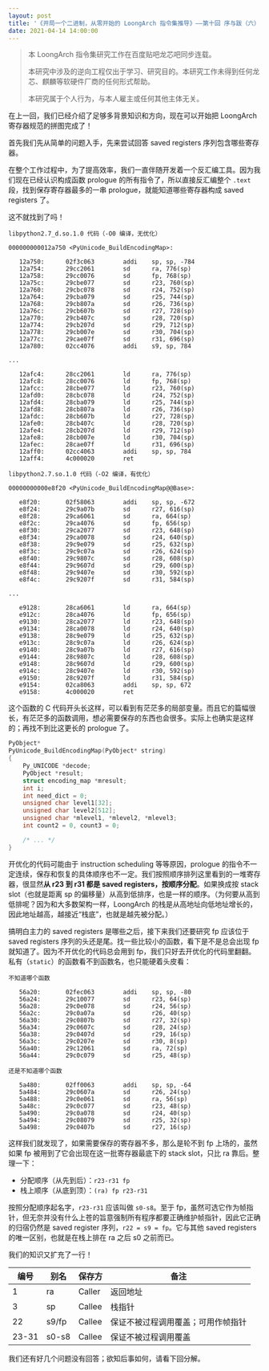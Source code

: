 ```yaml
---
layout: post
title: '《开局一个二进制，从零开始的 LoongArch 指令集推导》——第十回 序与跋（六）'
date: 2021-04-14 14:00:00
---
```


> 本 LoongArch 指令集研究工作在百度贴吧龙芯吧同步连载。
>
> 本研究中涉及的逆向工程仅出于学习、研究目的。本研究工作未得到任何龙芯、麒麟等软硬件厂商的任何形式帮助。
>
> 本研究属于个人行为，与本人雇主或任何其他主体无关。

在上一回，我们已经介绍了足够多背景知识和方向，现在可以开始把 LoongArch 寄存器规范的拼图完成了！

首先我们先从简单的问题入手，先来尝试回答 saved registers 序列包含哪些寄存器。

在整个工作过程中，为了提高效率，我们一直伴随开发着一个反汇编工具。因为我们现在已经认识构成函数 prologue 的所有指令了，所以直接反汇编整个 `.text` 段，找到保存寄存器最多的一串 prologue，就能知道哪些寄存器构成 saved registers 了。

这不就找到了吗！

```plain
libpython2.7_d.so.1.0 代码（-O0 编译，无优化）

000000000012a750 <PyUnicode_BuildEncodingMap>:

   12a750:      02f3c063        addi    sp, sp, -784
   12a754:      29cc2061        sd      ra, 776(sp)
   12a758:      29cc0076        sd      fp, 768(sp)
   12a75c:      29cbe077        sd      r23, 760(sp)
   12a760:      29cbc078        sd      r24, 752(sp)
   12a764:      29cba079        sd      r25, 744(sp)
   12a768:      29cb807a        sd      r26, 736(sp)
   12a76c:      29cb607b        sd      r27, 728(sp)
   12a770:      29cb407c        sd      r28, 720(sp)
   12a774:      29cb207d        sd      r29, 712(sp)
   12a778:      29cb007e        sd      r30, 704(sp)
   12a77c:      29cae07f        sd      r31, 696(sp)
   12a780:      02cc4076        addi    s9, sp, 784

...

   12afc4:      28cc2061        ld      ra, 776(sp)
   12afc8:      28cc0076        ld      fp, 768(sp)
   12afcc:      28cbe077        ld      r23, 760(sp)
   12afd0:      28cbc078        ld      r24, 752(sp)
   12afd4:      28cba079        ld      r25, 744(sp)
   12afd8:      28cb807a        ld      r26, 736(sp)
   12afdc:      28cb607b        ld      r27, 728(sp)
   12afe0:      28cb407c        ld      r28, 720(sp)
   12afe4:      28cb207d        ld      r29, 712(sp)
   12afe8:      28cb007e        ld      r30, 704(sp)
   12afec:      28cae07f        ld      r31, 696(sp)
   12aff0:      02cc4063        addi    sp, sp, 784
   12aff4:      4c000020        ret
```

```plain
libpython2.7.so.1.0 代码（-O2 编译，有优化）

00000000000e8f20 <PyUnicode_BuildEncodingMap@@Base>:

   e8f20:       02f58063        addi    sp, sp, -672
   e8f24:       29c9a07b        sd      r27, 616(sp)
   e8f28:       29ca6061        sd      ra, 664(sp)
   e8f2c:       29ca4076        sd      fp, 656(sp)
   e8f30:       29ca2077        sd      r23, 648(sp)
   e8f34:       29ca0078        sd      r24, 640(sp)
   e8f38:       29c9e079        sd      r25, 632(sp)
   e8f3c:       29c9c07a        sd      r26, 624(sp)
   e8f40:       29c9807c        sd      r28, 608(sp)
   e8f44:       29c9607d        sd      r29, 600(sp)
   e8f48:       29c9407e        sd      r30, 592(sp)
   e8f4c:       29c9207f        sd      r31, 584(sp)

...

   e9128:       28ca6061        ld      ra, 664(sp)
   e912c:       28ca4076        ld      fp, 656(sp)
   e9130:       28ca2077        ld      r23, 648(sp)
   e9134:       28ca0078        ld      r24, 640(sp)
   e9138:       28c9e079        ld      r25, 632(sp)
   e913c:       28c9c07a        ld      r26, 624(sp)
   e9140:       28c9a07b        ld      r27, 616(sp)
   e9144:       28c9807c        ld      r28, 608(sp)
   e9148:       28c9607d        ld      r29, 600(sp)
   e914c:       28c9407e        ld      r30, 592(sp)
   e9150:       28c9207f        ld      r31, 584(sp)
   e9154:       02ca8063        addi    sp, sp, 672
   e9158:       4c000020        ret
```

这个函数的 C 代码开头长这样，可以看到有茫茫多的局部变量。而且它的篇幅很长，有茫茫多的函数调用，想必需要保存的东西也会很多。实际上也确实是这样的；再找不到比这更长的 prologue 了。

```c
PyObject*
PyUnicode_BuildEncodingMap(PyObject* string)
{
    Py_UNICODE *decode;
    PyObject *result;
    struct encoding_map *mresult;
    int i;
    int need_dict = 0;
    unsigned char level1[32];
    unsigned char level2[512];
    unsigned char *mlevel1, *mlevel2, *mlevel3;
    int count2 = 0, count3 = 0;

    /* ... */
}
```

开优化的代码可能由于 instruction scheduling 等等原因，prologue 的指令不一定连续，保存和恢复的具体顺序也不一定。我们按照顺序排列这里看到的一堆寄存器，很显然**从 r23 到 r31 都是 saved registers，按顺序分配**。如果换成按 stack slot（也就是距离 sp 的偏移量）从高到低排序，也是一样的顺序。（为何要从高到低排呢？因为和大多数架构一样，LoongArch 的栈是从高地址向低地址增长的，因此地址越高，越接近“栈底”，也就是越先被分配。）

搞明白主力的 saved registers 是哪些之后，接下来我们还要研究 fp 应该位于 saved registers 序列的头还是尾。找一些比较小的函数，看下是不是总会出现 fp 就知道了。因为不开优化的代码总会用到 fp，我们只好去开优化的代码里翻翻。私有（`static`）的函数看不到函数名，也只能硬着头皮看：

```plain
不知道哪个函数

   56a20:       02fec063        addi    sp, sp, -80
   56a24:       29c10077        sd      r23, 64(sp)
   56a28:       29c0e078        sd      r24, 56(sp)
   56a2c:       29c0a07a        sd      r26, 40(sp)
   56a30:       29c0807b        sd      r27, 32(sp)
   56a34:       29c0607c        sd      r28, 24(sp)
   56a38:       29c0407d        sd      r29, 16(sp)
   56a3c:       29c0207e        sd      r30, 8(sp)
   56a40:       29c12061        sd      ra, 72(sp)
   56a44:       29c0c079        sd      r25, 48(sp)

还是不知道哪个函数

   5a480:       02ff0063        addi    sp, sp, -64
   5a484:       29c0607a        sd      r26, 24(sp)
   5a488:       29c0e061        sd      ra, 56(sp)
   5a48c:       29c0c077        sd      r23, 48(sp)
   5a490:       29c0a078        sd      r24, 40(sp)
   5a494:       29c08079        sd      r25, 32(sp)
   5a498:       29c0407b        sd      r27, 16(sp)
```

这样我们就发现了，如果需要保存的寄存器不多，那么是轮不到 fp 上场的，虽然如果 fp 被用到了它会出现在这一批寄存器最底下的 stack slot，只比 ra 靠后。整理一下：

* 分配顺序（从先到后）：`r23-r31 fp`
* 栈上顺序（从底到顶）：`(ra) fp r23-r31`

按照分配顺序起名字，`r23-r31` 应该叫做 `s0-s8`。至于 fp，虽然可选它作为帧指针，但无奈并没有什么上苍的旨意强制所有程序都要正确维护帧指针，因此它正确的归宿仍然是 saved register 序列，`r22 = s9 = fp`。它与其他 saved registers 的唯一区别，也就是在栈上排在 ra 之后 s0 之前而已。

我们的知识又扩充了一行！

|编号|别名|保存方|备注|
|----|----|------|----|
|1|ra|Caller|返回地址|
|3|sp|Callee|栈指针|
|22|s9/fp|Callee|保证不被过程调用覆盖；可用作帧指针|
|23-31|s0-s8|Callee|保证不被过程调用覆盖|

我们还有好几个问题没有回答；欲知后事如何，请看下回分解。
